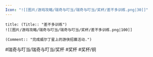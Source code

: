 ```yaml
---
Icon: "![[图片/游戏攻略/瑞奇与叮当/瑞奇与叮当/奖杯/差不多训练.png|30]]"
---
```

```ad-common-bronze-trophy
title: (Title:: "差不多训练")
![[图片/游戏攻略/瑞奇与叮当/瑞奇与叮当/奖杯/差不多训练.png|100]]

(Comment:: "完成威尔丁星上的游侠招募活动.")
```

#瑞奇与叮当/瑞奇与叮当/奖杯 #奖杯 #奖杯/铜
